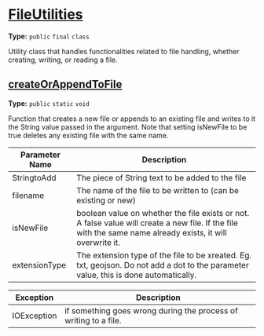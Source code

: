 # [FileUtilities](../src/main/java/uk/ac/ed/inf/aqmaps/FileUtilities.java#L7)

**Type:** `public` `final` `class`

Utility class that handles functionalities related to file handling, whether creating, writing, or reading a file. 












## [createOrAppendToFile](../src/main/java/uk/ac/ed/inf/aqmaps/FileUtilities.java#L12)

**Type:** `public` `static` `void`

Function that creates a new file or appends to an existing file and writes to it the String value passed in the argument. 
Note that setting isNewFile to be true deletes any existing file with the same name. 




|Parameter Name|Description|
|-----|-----|
|StringtoAdd|The piece of String text to be added to the file|
|filename|The name of the file to be written to (can be existing or new)|
|isNewFile|boolean value on whether the file exists or not. A false value will create a new file. If the file with the same name already exists, it will overwrite it.|
|extensionType|The extension type of the file to be xreated. Eg. txt, geojson. Do not add a dot to the parameter value, this is done automatically.|




|Exception|Description|
|-----|-----|
|IOException|if something goes wrong during the process of writing to a file.  |





